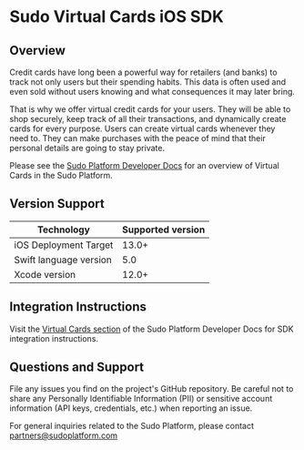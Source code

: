 # Sudo Virtual Cards iOS SDK

## Overview
Credit cards have long been a powerful way for retailers (and banks) to track not only users but their spending habits. This data is often used and even sold without users knowing and what consequences it may later bring.

That is why we offer virtual credit cards for your users. They will be able to shop securely, keep track of all their transactions, and dynamically create cards for every purpose. Users can create virtual cards whenever they need to. They can make purchases with the peace of mind that their personal details are going to stay private.

Please see the [Sudo Platform Developer Docs](https://sudoplatform.com/docs) for an overview of Virtual Cards in the Sudo Platform.

## Version Support
| Technology             | Supported version |
| ---------------------- | ----------------- |
| iOS Deployment Target  | 13.0+             |
| Swift language version | 5.0               |
| Xcode version          | 12.0+             |

## Integration Instructions
Visit the [Virtual Cards section](https://sudoplatform.com/docs) of the Sudo Platform Developer Docs for SDK integration instructions.

## Questions and Support
File any issues you find on the project's GitHub repository. Be careful not to share any Personally Identifiable Information (PII) or sensitive account information (API keys, credentials, etc.) when reporting an issue.

For general inquiries related to the Sudo Platform, please contact [partners@sudoplatform.com](mailto:partners@sudoplatform.com)


